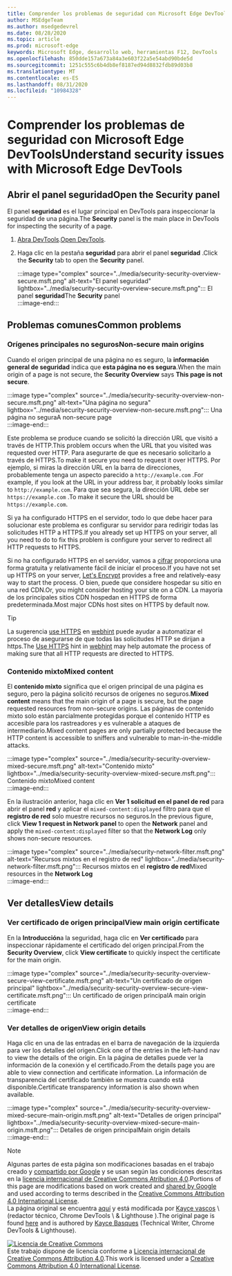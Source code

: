 ```yaml
---
title: Comprender los problemas de seguridad con Microsoft Edge DevTools
author: MSEdgeTeam
ms.author: msedgedevrel
ms.date: 08/28/2020
ms.topic: article
ms.prod: microsoft-edge
keywords: Microsoft Edge, desarrollo web, herramientas F12, DevTools
ms.openlocfilehash: 850dde157a673a84a3e603f22a5e54abd90bde5d
ms.sourcegitcommit: 1251c555c6b4db8ef8187ed94d8832fdb89d03b8
ms.translationtype: MT
ms.contentlocale: es-ES
ms.lasthandoff: 08/31/2020
ms.locfileid: "10984328"
---
```

<!-- Copyright Kayce Basques 

   Licensed under the Apache License, Version 2.0 (the "License");
   you may not use this file except in compliance with the License.
   You may obtain a copy of the License at

       https://www.apache.org/licenses/LICENSE-2.0

   Unless required by applicable law or agreed to in writing, software
   distributed under the License is distributed on an "AS IS" BASIS,
   WITHOUT WARRANTIES OR CONDITIONS OF ANY KIND, either express or implied.
   See the License for the specific language governing permissions and
   limitations under the License.  -->  





# <span data-ttu-id="5fd82-103">Comprender los problemas de seguridad con Microsoft Edge DevTools</span><span class="sxs-lookup"><span data-stu-id="5fd82-103">Understand security issues with Microsoft Edge DevTools</span></span>   

  

<!--Use the **Security** Panel in [Microsoft Edge DevTools][MicrosoftEdgeDevTools] to make sure HTTPS is properly implemented on a page.  See **Why HTTPS Matters** to learn why every website should be protected with HTTPS, even sites that do not handle sensitive user data.  -->  

<!--todo: add section when why-https is available -->  

## <span data-ttu-id="5fd82-104">Abrir el panel seguridad</span><span class="sxs-lookup"><span data-stu-id="5fd82-104">Open the Security panel</span></span>   

<span data-ttu-id="5fd82-105">El panel **seguridad** es el lugar principal en DevTools para inspeccionar la seguridad de una página.</span><span class="sxs-lookup"><span data-stu-id="5fd82-105">The **Security** panel is the main place in DevTools for inspecting the security of a page.</span></span>  

1.  <span data-ttu-id="5fd82-106">[Abra DevTools][DevToolsOpen].</span><span class="sxs-lookup"><span data-stu-id="5fd82-106">[Open DevTools][DevToolsOpen].</span></span>  
1.  <span data-ttu-id="5fd82-107">Haga clic en la pestaña **seguridad** para abrir el panel **seguridad** .</span><span class="sxs-lookup"><span data-stu-id="5fd82-107">Click the **Security** tab to open the **Security** panel.</span></span>  
    
    :::image type="complex" source="../media/security-security-overview-secure.msft.png" alt-text="El panel seguridad" lightbox="../media/security-security-overview-secure.msft.png":::
       <span data-ttu-id="5fd82-109">El panel **seguridad**</span><span class="sxs-lookup"><span data-stu-id="5fd82-109">The **Security** panel</span></span>  
    :::image-end:::  
    
## <span data-ttu-id="5fd82-110">Problemas comunes</span><span class="sxs-lookup"><span data-stu-id="5fd82-110">Common problems</span></span>   

### <span data-ttu-id="5fd82-111">Orígenes principales no seguros</span><span class="sxs-lookup"><span data-stu-id="5fd82-111">Non-secure main origins</span></span>   

<span data-ttu-id="5fd82-112">Cuando el origen principal de una página no es seguro, la **información general de seguridad** indica que **esta página no es segura**.</span><span class="sxs-lookup"><span data-stu-id="5fd82-112">When the main origin of a page is not secure, the **Security Overview** says **This page is not secure**.</span></span>  

:::image type="complex" source="../media/security-security-overview-non-secure.msft.png" alt-text="Una página no segura" lightbox="../media/security-security-overview-non-secure.msft.png":::
   <span data-ttu-id="5fd82-114">Una página no segura</span><span class="sxs-lookup"><span data-stu-id="5fd82-114">A non-secure page</span></span>  
:::image-end:::  

<span data-ttu-id="5fd82-115">Este problema se produce cuando se solicitó la dirección URL que visitó a través de HTTP.</span><span class="sxs-lookup"><span data-stu-id="5fd82-115">This problem occurs when the URL that you visited was requested over HTTP.</span></span>  <span data-ttu-id="5fd82-116">Para asegurarte de que es necesario solicitarlo a través de HTTPS.</span><span class="sxs-lookup"><span data-stu-id="5fd82-116">To make it secure you need to request it over HTTPS.</span></span>  <span data-ttu-id="5fd82-117">Por ejemplo, si miras la dirección URL en la barra de direcciones, probablemente tenga un aspecto parecido a `http://example.com` .</span><span class="sxs-lookup"><span data-stu-id="5fd82-117">For example, if you look at the URL in your address bar, it probably looks similar to `http://example.com`.</span></span>  <span data-ttu-id="5fd82-118">Para que sea segura, la dirección URL debe ser `https://example.com` .</span><span class="sxs-lookup"><span data-stu-id="5fd82-118">To make it secure the URL should be `https://example.com`.</span></span>  

<span data-ttu-id="5fd82-119">Si ya ha configurado HTTPS en el servidor, todo lo que debe hacer para solucionar este problema es configurar su servidor para redirigir todas las solicitudes HTTP a HTTPS.</span><span class="sxs-lookup"><span data-stu-id="5fd82-119">If you already set up HTTPS on your server, all you need to do to fix this problem is configure your server to redirect all HTTP requests to HTTPS.</span></span>  

<span data-ttu-id="5fd82-120">Si no ha configurado HTTPS en el servidor, vamos a [cifrar][LetsEncrypt] proporciona una forma gratuita y relativamente fácil de iniciar el proceso.</span><span class="sxs-lookup"><span data-stu-id="5fd82-120">If you have not set up HTTPS on your server, [Let's Encrypt][LetsEncrypt] provides a free and relatively-easy way to start the process.</span></span>  <span data-ttu-id="5fd82-121">O bien, puede que considere hospedar su sitio en una red CDN.</span><span class="sxs-lookup"><span data-stu-id="5fd82-121">Or, you might consider hosting your site on a CDN.</span></span>  <span data-ttu-id="5fd82-122">La mayoría de los principales sitios CDN hospedan en HTTPS de forma predeterminada.</span><span class="sxs-lookup"><span data-stu-id="5fd82-122">Most major CDNs host sites on HTTPS by default now.</span></span>  

> [!TIP]
> <span data-ttu-id="5fd82-123">La sugerencia [use HTTPS][WebhintUseHttps] en [webhint][Webhint] puede ayudar a automatizar el proceso de asegurarse de que todas las solicitudes HTTP se dirijan a https.</span><span class="sxs-lookup"><span data-stu-id="5fd82-123">The [Use HTTPS][WebhintUseHttps] hint in [webhint][Webhint] may help automate the process of making sure that all HTTP requests are directed to HTTPS.</span></span>  

### <span data-ttu-id="5fd82-124">Contenido mixto</span><span class="sxs-lookup"><span data-stu-id="5fd82-124">Mixed content</span></span>   

<span data-ttu-id="5fd82-125">El **contenido mixto** significa que el origen principal de una página es seguro, pero la página solicitó recursos de orígenes no seguros.</span><span class="sxs-lookup"><span data-stu-id="5fd82-125">**Mixed content** means that the main origin of a page is secure, but the page requested resources from non-secure origins.</span></span>  <span data-ttu-id="5fd82-126">Las páginas de contenido mixto solo están parcialmente protegidas porque el contenido HTTP es accesible para los rastreadores y es vulnerable a ataques de intermediario.</span><span class="sxs-lookup"><span data-stu-id="5fd82-126">Mixed content pages are only partially protected because the HTTP content is accessible to sniffers and vulnerable to man-in-the-middle attacks.</span></span>  

:::image type="complex" source="../media/security-security-overview-mixed-secure.msft.png" alt-text="Contenido mixto" lightbox="../media/security-security-overview-mixed-secure.msft.png":::
   <span data-ttu-id="5fd82-128">Contenido mixto</span><span class="sxs-lookup"><span data-stu-id="5fd82-128">Mixed content</span></span>  
:::image-end:::  

<span data-ttu-id="5fd82-129">En la ilustración anterior, haga clic en **Ver 1 solicitud en el panel de red** para abrir el panel **red** y aplicar el `mixed-content:displayed` filtro para que el **registro de red** solo muestre recursos no seguros.</span><span class="sxs-lookup"><span data-stu-id="5fd82-129">In the previous figure, click **View 1 request in Network panel** to open the **Network** panel and apply the `mixed-content:displayed` filter so that the **Network Log** only shows non-secure resources.</span></span>  

:::image type="complex" source="../media/security-network-filter.msft.png" alt-text="Recursos mixtos en el registro de red" lightbox="../media/security-network-filter.msft.png":::
   <span data-ttu-id="5fd82-131">Recursos mixtos en el **registro de red**</span><span class="sxs-lookup"><span data-stu-id="5fd82-131">Mixed resources in the **Network Log**</span></span>  
:::image-end:::  

## <span data-ttu-id="5fd82-132">Ver detalles</span><span class="sxs-lookup"><span data-stu-id="5fd82-132">View details</span></span>   

### <span data-ttu-id="5fd82-133">Ver certificado de origen principal</span><span class="sxs-lookup"><span data-stu-id="5fd82-133">View main origin certificate</span></span>   

<span data-ttu-id="5fd82-134">En la **Introducción**a la seguridad, haga clic en **Ver certificado** para inspeccionar rápidamente el certificado del origen principal.</span><span class="sxs-lookup"><span data-stu-id="5fd82-134">From the **Security Overview**, click **View certificate** to quickly inspect the certificate for the main origin.</span></span>  

:::image type="complex" source="../media/security-security-overview-secure-view-certificate.msft.png" alt-text="Un certificado de origen principal" lightbox="../media/security-security-overview-secure-view-certificate.msft.png":::
   <span data-ttu-id="5fd82-136">Un certificado de origen principal</span><span class="sxs-lookup"><span data-stu-id="5fd82-136">A main origin certificate</span></span>  
:::image-end:::  

### <span data-ttu-id="5fd82-137">Ver detalles de origen</span><span class="sxs-lookup"><span data-stu-id="5fd82-137">View origin details</span></span>   

<span data-ttu-id="5fd82-138">Haga clic en una de las entradas en el barra de navegación de la izquierda para ver los detalles del origen.</span><span class="sxs-lookup"><span data-stu-id="5fd82-138">Click one of the entries in the left-hand nav to view the details of the origin.</span></span>  <span data-ttu-id="5fd82-139">En la página de detalles puede ver la información de la conexión y el certificado.</span><span class="sxs-lookup"><span data-stu-id="5fd82-139">From the details page you are able to view connection and certificate information.</span></span>  <span data-ttu-id="5fd82-140">La información de transparencia del certificado también se muestra cuando está disponible.</span><span class="sxs-lookup"><span data-stu-id="5fd82-140">Certificate transparency information is also shown when available.</span></span>  

:::image type="complex" source="../media/security-security-overview-mixed-secure-main-origin.msft.png" alt-text="Detalles de origen principal" lightbox="../media/security-security-overview-mixed-secure-main-origin.msft.png":::
   <span data-ttu-id="5fd82-142">Detalles de origen principal</span><span class="sxs-lookup"><span data-stu-id="5fd82-142">Main origin details</span></span>  
:::image-end:::  

<!--  
 


-->  

<!-- links -->  

[MicrosoftEdgeDevTools]: ../../devtools-guide-chromium.md "Herramientas para desarrolladores de Microsoft Edge (cromo) | Microsoft docs"  
[DevToolsOpen]: ../open.md "Abrir Microsoft Edge DevTools | Microsoft docs"  


[LetsEncrypt]: https://letsencrypt.org "Vamos a cifrar los certificados SSL/TLS sin cifrar"  

[Webhint]: https://webhint.io "sugerencia"  
[WebhintUseHttps]: https://webhint.io/docs/user-guide/hints/hint-https-only "Usar HTTPS | documentación de webhint"  

<!--[mixed]: /web/fundamentals/security/prevent-mixed-content/what-is-mixed-content ""  -->

> [!NOTE]
> <span data-ttu-id="5fd82-148">Algunas partes de esta página son modificaciones basadas en el trabajo creado y [compartido por Google][GoogleSitePolicies] y se usan según las condiciones descritas en la [licencia internacional de Creative Commons Atribution 4,0][CCA4IL].</span><span class="sxs-lookup"><span data-stu-id="5fd82-148">Portions of this page are modifications based on work created and [shared by Google][GoogleSitePolicies] and used according to terms described in the [Creative Commons Attribution 4.0 International License][CCA4IL].</span></span>  
> <span data-ttu-id="5fd82-149">La página original se encuentra [aquí](https://developers.google.com/web/tools/chrome-devtools/security/index) y está modificada por [Kayce vascos][KayceBasques] \ (redactor técnico, Chrome DevTools \ & Lighthouse \).</span><span class="sxs-lookup"><span data-stu-id="5fd82-149">The original page is found [here](https://developers.google.com/web/tools/chrome-devtools/security/index) and is authored by [Kayce Basques][KayceBasques] \(Technical Writer, Chrome DevTools \& Lighthouse\).</span></span>  

[![Licencia de Creative Commons][CCby4Image]][CCA4IL]  
<span data-ttu-id="5fd82-151">Este trabajo dispone de licencia conforme a [Licencia internacional de Creative Commons Attribution 4.0][CCA4IL].</span><span class="sxs-lookup"><span data-stu-id="5fd82-151">This work is licensed under a [Creative Commons Attribution 4.0 International License][CCA4IL].</span></span>  

[CCA4IL]: https://creativecommons.org/licenses/by/4.0  
[CCby4Image]: https://i.creativecommons.org/l/by/4.0/88x31.png  
[GoogleSitePolicies]: https://developers.google.com/terms/site-policies  
[KayceBasques]: https://developers.google.com/web/resources/contributors/kaycebasques  
